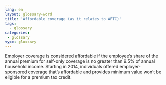```yaml
---
lang: en
layout: glossary-word
title: 'Affordable coverage (as it relates to APTC)'
tags:
  - glossary
categories:
 - glossary
type: glossary
---
```

Employer coverage is considered affordable if the employee’s share of the annual premium for self-only coverage is no greater than 9.5% of annual household income. Starting in 2014, individuals offered employer-sponsored coverage that’s affordable and provides minimum value won’t be eligible for a premium tax credit.
